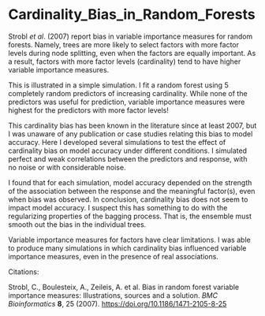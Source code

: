 # Cardinality_Bias_in_Random_Forests

Strobl *et al*. (2007) report bias in variable importance measures for random forests. Namely, trees are more likely to select factors with more factor levels during node splitting, even when the factors are equally important. As a result, factors with more factor levels (cardinality) tend to have higher variable importance measures.

This is illustrated in a simple simulation. I fit a random forest using 5 completely random predictors of increasing cardinality. While none of the predictors was useful for prediction, variable importance measures were highest for the predictors with more factor levels!

This cardinality bias has been known in the literature since at least 2007, but I was unaware of any publication or case studies relating this bias to model accuracy. Here I developed several simulations to test the effect of cardinality bias on model accuracy under different conditions. I simulated perfect and weak correlations between the predictors and response, with no noise or with considerable noise.

I found that for each simulation, model accuracy depended on the strength of the association between the response and the meaningful factor(s), even when bias was observed. In conclusion, cardinality bias does not seem to impact model accuracy. I suspect this has something to do with the regularizing properties of the bagging process. That is, the ensemble must smooth out the bias in the individual trees.

Variable importance measures for factors have clear limitations. I was able to produce many simulations in which cardinality bias influenced variable importance measures, even in the presence of real associations.

Citations:

Strobl, C., Boulesteix, A., Zeileis, A. et al. Bias in random forest variable importance measures: Illustrations, sources and a solution. *BMC Bioinformatics* **8**, 25 (2007). https://doi.org/10.1186/1471-2105-8-25
